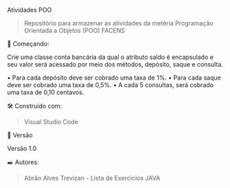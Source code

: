 Atividades POO

> Repositório para armazenar as atividades da metéria Programação Orientada a Objetos (POO) FACENS

🚀 Começando:

Crie uma classe conta bancária da qual o atributo saldo é encapsulado e seu valor será acessado por meio dos métodos, depósito, saque e consulta.

• Para cada depósito deve ser cobrado uma taxa de 1%.
• Para cada saque deve ser cobrado uma taxa de 0,5%.
• A cada 5 consultas, será cobrado uma taxa de 0,10 centavos.

🛠️ Construído com:

> Visual Studio Code

📌 Versão

Versão 1.0

✒️ Autores:

> Abrão Alves Trevizan - Lista de Exercicios JAVA

